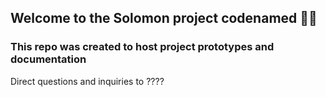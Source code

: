 ## Welcome to the Solomon project codenamed 🍿🌱
### This repo was created to host project prototypes and documentation

Direct questions and inquiries to ????
